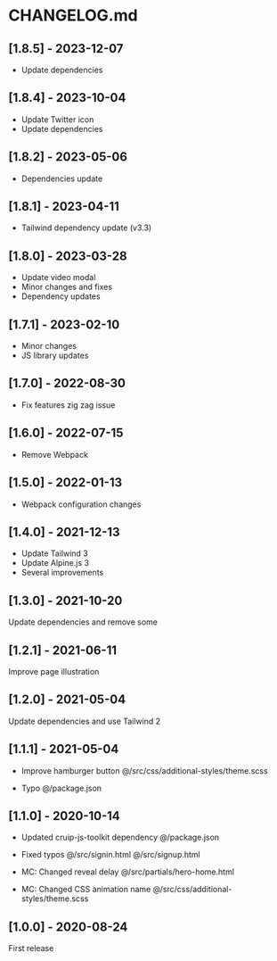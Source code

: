 # CHANGELOG.md

## [1.8.5] - 2023-12-07

- Update dependencies

## [1.8.4] - 2023-10-04

- Update Twitter icon
- Update dependencies

## [1.8.2] - 2023-05-06

- Dependencies update

## [1.8.1] - 2023-04-11

- Tailwind dependency update (v3.3)

## [1.8.0] - 2023-03-28

- Update video modal
- Minor changes and fixes
- Dependency updates

## [1.7.1] - 2023-02-10

- Minor changes
- JS library updates

## [1.7.0] - 2022-08-30

- Fix features zig zag issue

## [1.6.0] - 2022-07-15

- Remove Webpack

## [1.5.0] - 2022-01-13

- Webpack configuration changes

## [1.4.0] - 2021-12-13

- Update Tailwind 3
- Update Alpine.js 3
- Several improvements

## [1.3.0] - 2021-10-20

Update dependencies and remove some

## [1.2.1] - 2021-06-11

Improve page illustration

## [1.2.0] - 2021-05-04

Update dependencies and use Tailwind 2

## [1.1.1] - 2021-05-04

- Improve hamburger button
@/src/css/additional-styles/theme.scss

- Typo
@/package.json

## [1.1.0] - 2020-10-14

- Updated cruip-js-toolkit dependency
@/package.json

- Fixed typos
@/src/signin.html
@/src/signup.html

- MC: Changed reveal delay
@/src/partials/hero-home.html

- MC: Changed CSS animation name
@/src/css/additional-styles/theme.scss

## [1.0.0] - 2020-08-24

First release
